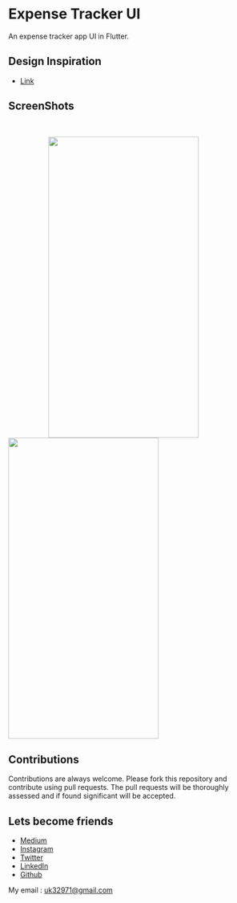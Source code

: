 # Expense Tracker UI
 An expense tracker app UI in Flutter.
  
## Design Inspiration
- [Link](https://www.instagram.com/p/B3v-7E6Ai5r/?igshid=4buomfx7dc9j)

## ScreenShots

<br>

<img height=600 width=300 src="https://github.com/usman18/Flutter-UI-Kit/blob/master/%235_expense_tracker/Screenshots/expense1.jpg" hspace=80/><img height=600 width=300 src="https://github.com/usman18/Flutter-UI-Kit/blob/master/%235_expense_tracker/Screenshots/expense2.jpg"/>
 
## Contributions
Contributions are always welcome. Please fork this repository and contribute using pull requests. The pull requests will be thoroughly assessed and if found significant will be accepted.

## Lets become friends
- [Medium](https://medium.com/@usman18)
- [Instagram](https://www.instagram.com/usman__khan18)
- [Twitter](https://www.twitter.com/khan_usman_18)
- [LinkedIn](https://www.linkedin.com/in/usman-khan-7b04b1138)
- [Github](https://github.com/usman18)

My email : uk32971@gmail.com
